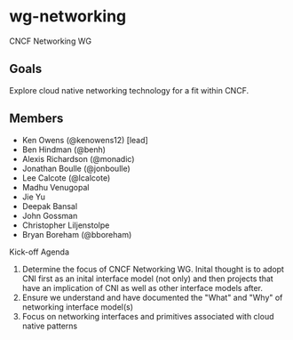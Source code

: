 # wg-networking

CNCF Networking WG

## Goals

Explore cloud native networking technology for a fit within CNCF.

## Members

* Ken Owens (@kenowens12) [lead]
* Ben Hindman (@benh)
* Alexis Richardson (@monadic)
* Jonathan Boulle (@jonboulle)
* Lee Calcote (@lcalcote)
* Madhu Venugopal
* Jie Yu
* Deepak Bansal
* John Gossman
* Christopher Liljenstolpe
* Bryan Boreham (@bboreham)

Kick-off Agenda
1. Determine the focus of CNCF Networking WG. Inital thought is to adopt CNI first as an inital interface model (not only) and then projects that have an implication of CNI as well as other interface models after.
2. Ensure we understand and have documented the "What" and "Why" of networking interface model(s)
3. Focus on networking interfaces and primitives associated with cloud native patterns

